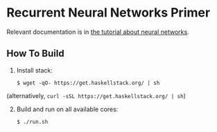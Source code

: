 # Recurrent Neural Networks Primer

Relevant documentation is in
[the tutorial about neural networks](http://penkovsky.com/post/neural-networks-5/).

## How To Build

1. Install stack:

     ```
     $ wget -qO- https://get.haskellstack.org/ | sh
     ```

(alternatively, `curl -sSL https://get.haskellstack.org/ | sh`)

2. Build and run on all available cores:

     ```
     $ ./run.sh
     ```
